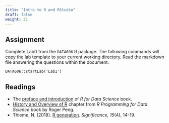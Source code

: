 ```yaml
---
title: "Intro to R and RStudio"
draft: false
weight: 21
---
```


## Assignment

Complete Lab0 from the `DATA606` R package. The following commands will copy the lab template to your current working directory. Read the markdown file answering the questions within the document.

```
DATA606::startLab('Lab1')
```


## Readings

* The [preface and introduction](https://r4ds.had.co.nz/introduction.html) of *R for Data Science* book.
* [History and Overview of R](https://bookdown.org/rdpeng/rprogdatascience/history-and-overview-of-r.html) chapter from *R Programming for Data Science* book by Roger Peng.
* Thieme, N. (2018). [R generation](https://github.com/jbryer/EPSY887-Fall2019/blob/master/articles/Thieme-2018-Significance.pdf). *Significance, 15*(4), 14-19.
